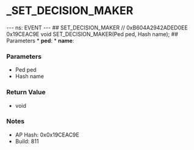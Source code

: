 # _SET_DECISION_MAKER

--- ns: EVENT --- ## SET_DECISION_MAKER  // 0xB604A2942ADED0EE 0x19CEAC9E void SET_DECISION_MAKER(Ped ped, Hash name);   ## Parameters * **ped**: * **name**:

### Parameters
* Ped ped
* Hash name

### Return Value
* void

### Notes
* AP Hash: 0x0x19CEAC9E
* Build: 811

